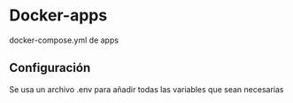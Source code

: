 # Docker-apps
docker-compose.yml de apps 

## Configuración

Se usa un archivo .env para añadir todas las variables que sean necesarias
